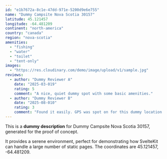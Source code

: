 ```yaml
---
id: "e1b7672a-8c1e-47dd-971e-5200d9e6e755"
name: "Dummy Campsite Nova Scotia 30157"
latitude: 45.121457
longitude: -64.481209
continent: "north-america"
country: "canada"
region: "nova-scotia"
amenities:
  - "fishing"
  - "water"
  - "toilet"
  - "tent-only"
images:
  - "https://res.cloudinary.com/demo/image/upload/v1/sample.jpg"
reviews:
  - author: "Dummy Reviewer A"
    date: "2025-03-019"
    rating: 5
    comment: "A nice, quiet dummy spot with some basic amenities."
  - author: "Dummy Reviewer B"
    date: "2025-08-010"
    rating: 3
    comment: "Found it easily. GPS was spot on for this dummy location."
---
```


This is a **dummy description** for Dummy Campsite Nova Scotia 30157, generated for the proof of concept.

It provides a serene environment, perfect for demonstrating how SvelteKit can handle a large number of static pages. The coordinates are 45.121457, -64.481209.
